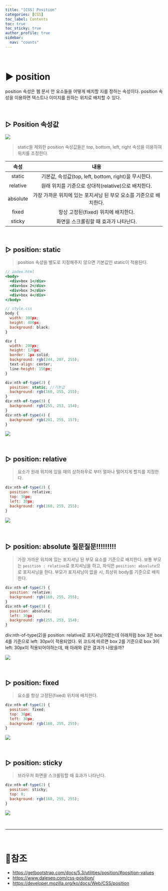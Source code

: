 ```yaml
---
title: "[CSS] Position"
categories: [CSS]
toc_label: Contents
toc: true
toc_sticky: true
author_profile: true
sidebar:
  nav: "counts"
---
```


<br>

# ▶ position

position 속성은 웹 문서 안 요소들을 어떻게 배치할 지를 정하는 속성이다.
position 속성을 이용하면 텍스트나 이미지를 원하는 위치로 배치할 수 있다.

<br>

## ▷ Position 속성값

![](https://velog.velcdn.com/images/sieunpark/post/c1b9b9f2-7eb6-4485-91c0-ad912151f10d/image.png)

> static을 제외한 position 속성값들은 top, bottom, left, right 속성을 이용하여 위치를 조정한다.

|   속성   |                                내용                                |
| :------: | :----------------------------------------------------------------: |
|  static  |        기본값, 속성값(top, left, bottom, right)을 무시한다.        |
| relative |        원래 위치를 기준으로 상대적(relative)으로 배치한다.         |
| absolute | 가장 가까운 위치에 있는 포지셔닝 된 부모 요소를 기준으로 배치한다. |
|  fixed   |                항상 고정된(fixed) 위치에 배치한다.                 |
|  sticky  |               화면을 스크롤링할 때 효과가 나타난다.                |

<br>

## ▷ position: static

> position 속성을 별도로 지정해주지 않으면 기본값인 static이 적용된다.

```jsx
// index.html
<body>
  <div>box 1</div>
  <div>box 2</div>
  <div>box 3</div>
  <div>box 4</div>
</body>
```

```jsx
// style.css
body {
  width: 300px;
  height: 400px;
  background: black;
}

div {
  width: 200px;
  height: 170px;
  border: 1px solid;
  background: rgb(244, 207, 255);
  text-align: center;
  line-height: 150px;
}

div:nth-of-type(2) {
  position: static; //기본값
  background: rgb(160, 255, 255);
}
div:nth-of-type(3) {
  background: rgb(255, 253, 154);
}
div:nth-of-type(4) {
  background: rgb(201, 255, 157);
}
```

![](https://velog.velcdn.com/images/sieunpark/post/a48a7947-cded-4853-9d85-fb2c0bbed526/image.png)

<br>

## ▷ position: relative

> 요소가 원래 위치에 있을 때의 상하좌우로 부터 얼마나 떨어지게 할지를 지정한다.

```jsx
div:nth-of-type(2) {
  position: relative;
  top: 30px;
  left: 30px;
  background: rgb(160, 255, 255);
}
```

![](https://velog.velcdn.com/images/sieunpark/post/6035fc2d-425b-4848-9dd8-79a4800b6ac6/image.png)

<br>

## ▷ position: absolute 질문질문!!!!!!!!!

> 가장 가까운 위치에 있는 포지셔닝 된 부모 요소를 기준으로 배치한다.
> 보통 부모는 `position : relative`로 포지셔닝을 하고, 자식은 `position: absolute`으로 포지셔닝을 한다.
> 부모가 포지셔닝이 없을 시, 최상위 body를 기준으로 배치한다.

```jsx
div:nth-of-type(2) {
  position: relative;
  background: rgb(160, 255, 255);
}
div:nth-of-type(3) {
  position: absolute;
  left: 30px;
  background: rgb(255, 253, 154);
}
```

div:nth-of-type(2)을 position: relative로 포지셔닝하였는데 아래처럼 box 3은 box 4를 기준으로 left: 30px이 적용되었다.
위 코드에 따르면 box 2를 기준으로 box 3이 left: 30px이 적용되어야하는데, 왜 아래와 같은 결과가 나왔을까?

![](https://velog.velcdn.com/images/sieunpark/post/3ead45b2-cedb-4621-9c5a-7cf4b62e0a85/image.png)

<br>

## ▷ position: fixed

> 요소를 항상 고정된(fixed) 위치에 배치한다.

```jsx
div:nth-of-type(2) {
  position: fixed;
  top: 30px;
  left: 30px;
  background: rgb(160, 255, 255);
}
```

![](https://velog.velcdn.com/images/sieunpark/post/73a5d02c-3466-4df8-b367-06c5d82ca7e0/image.gif)

<br>

## ▷ position: sticky

> 브라우저 화면을 스크롤링할 때 효과가 나타난다.

```jsx
div:nth-of-type(2) {
  position: sticky;
  top: 0;
  background: rgb(160, 255, 255);
}
```

![](https://velog.velcdn.com/images/sieunpark/post/13947a89-368f-41ae-ba41-faeb3836d962/image.gif)

<br>

---

<br>

# 📎참조

- https://getbootstrap.com/docs/5.3/utilities/position/#position-values
- https://www.daleseo.com/css-position/
- https://developer.mozilla.org/ko/docs/Web/CSS/position
